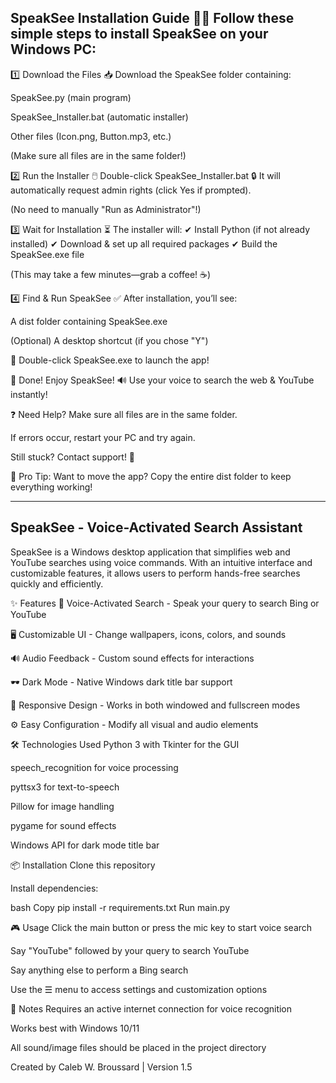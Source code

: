 SpeakSee Installation Guide 🎤👀
Follow these simple steps to install SpeakSee on your Windows PC:
-------------------------------------------------------------------------------------------------------------------------------------------------------------------------------------------------------------------------------------------------------------
1️⃣ Download the Files
📥 Download the SpeakSee folder containing:

SpeakSee.py (main program)

SpeakSee_Installer.bat (automatic installer)

Other files (Icon.png, Button.mp3, etc.)

(Make sure all files are in the same folder!)

2️⃣ Run the Installer
🖱️ Double-click SpeakSee_Installer.bat
🔒 It will automatically request admin rights (click Yes if prompted).

(No need to manually "Run as Administrator"!)

3️⃣ Wait for Installation
⏳ The installer will:
✔ Install Python (if not already installed)
✔ Download & set up all required packages
✔ Build the SpeakSee.exe file

(This may take a few minutes—grab a coffee! ☕)

4️⃣ Find & Run SpeakSee
✅ After installation, you’ll see:

A dist folder containing SpeakSee.exe

(Optional) A desktop shortcut (if you chose "Y")

🚀 Double-click SpeakSee.exe to launch the app!

🎉 Done! Enjoy SpeakSee!
🔊 Use your voice to search the web & YouTube instantly!

❓ Need Help?
Make sure all files are in the same folder.

If errors occur, restart your PC and try again.

Still stuck? Contact support! 📧

🌟 Pro Tip:
Want to move the app? Copy the entire dist folder to keep everything working!

_____________________________________________________________________________________________________________________________________________________________________________________________________________________________________________________________

SpeakSee - Voice-Activated Search Assistant
-------------------------------------------------------------------------------------------------------------------------------------------------------------------------------------------------------------------------------------------------------------

SpeakSee is a Windows desktop application that simplifies web and YouTube searches using voice commands. With an intuitive interface and customizable features, it allows users to perform hands-free searches quickly and efficiently.

✨ Features
🎤 Voice-Activated Search - Speak your query to search Bing or YouTube

🖥️ Customizable UI - Change wallpapers, icons, colors, and sounds

🔊 Audio Feedback - Custom sound effects for interactions

🕶️ Dark Mode - Native Windows dark title bar support

📱 Responsive Design - Works in both windowed and fullscreen modes

⚙️ Easy Configuration - Modify all visual and audio elements

🛠️ Technologies Used
Python 3 with Tkinter for the GUI

speech_recognition for voice processing

pyttsx3 for text-to-speech

Pillow for image handling

pygame for sound effects

Windows API for dark mode title bar

📦 Installation
Clone this repository

Install dependencies:

bash
Copy
pip install -r requirements.txt
Run main.py

🎮 Usage
Click the main button or press the mic key to start voice search

Say "YouTube" followed by your query to search YouTube

Say anything else to perform a Bing search

Use the ☰ menu to access settings and customization options

📝 Notes
Requires an active internet connection for voice recognition

Works best with Windows 10/11

All sound/image files should be placed in the project directory

Created by Caleb W. Broussard | Version 1.5
